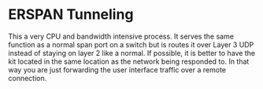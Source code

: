 # ERSPAN Tunneling
This a very CPU and bandwidth intensive process. It serves the same function as a normal span port on a switch but is routes it over Layer 3 UDP instead of staying on layer 2 like a normal. If possible, it is better to have the kit located in the same location as the network being responded to. In that way you are just forwarding the user interface traffic over a remote connection.
